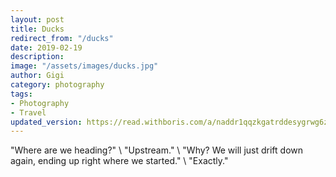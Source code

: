 ```yaml
---
layout: post
title: Ducks
redirect_from: "/ducks"
date: 2019-02-19
description:
image: "/assets/images/ducks.jpg"
author: Gigi
category: photography
tags:
- Photography
- Travel
updated_version: https://read.withboris.com/a/naddr1qqzkgatrddesygrwg6zz9hahfftnsup23q3mnv5pdz46hpj4l2ktdpfu6rhpthhwjvpsgqqqw4rslqyltq
---
```


"Where are we heading?" \\
"Upstream." \\
"Why? We will just drift down again, ending up right where we started." \\
"Exactly."
